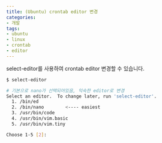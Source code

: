 ```yaml
---
title: (Ubuntu) crontab editor 변경
categories:
- 개발
tags:
- ubuntu
- linux
- crontab
- editor
---
```


select-editor를 사용하여 crontab editor 변경할 수 있습니다.

```bash
$ select-editor

# 기본으로 nano가 선택되어있음, 익숙한 editor로 변경
Select an editor.  To change later, run 'select-editor'.
  1. /bin/ed
  2. /bin/nano        <---- easiest
  3. /usr/bin/code
  4. /usr/bin/vim.basic
  5. /usr/bin/vim.tiny

Choose 1-5 [2]:
```

